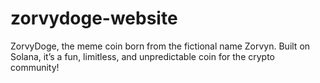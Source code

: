 # zorvydoge-website
ZorvyDoge, the meme coin born from the fictional name Zorvyn. Built on Solana, it’s a fun, limitless, and unpredictable coin for the crypto community!

